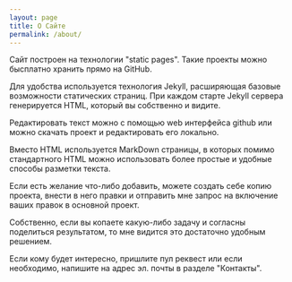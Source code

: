 ```yaml
---
layout: page
title: О Сайте
permalink: /about/
---
```



Сайт построен на технологии "static pages". Такие проекты можно бысплатно
хранить прямо на GitHub.

Для удобства используется технология Jekyll, расширяющая базовые возможности статических страниц.
При каждом старте Jekyll сервера генерируется HTML, который вы собственно и видите.

Редактировать текст можно с помощью web интерфейса github или можно скачать проект и редактировать его локально.

Вместо HTML используется MarkDown страницы, в которых помимо стандартного HTML можно использовать более простые и удобные способы разметки текста. 

Если есть желание что-либо добавить, можете создать себе копию проекта, внести в него правки и отправить мне
запрос на включение ваших правок в основной проект.

Собственно, если вы копаете какую-либо задачу и согласны поделиться результатом, то мне видится это достаточно удобным решением.

Если кому будет интересно, пришлите пул реквест или если необходимо, напишите на адрес эл. почты в разделе "Контакты".
